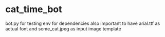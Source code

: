 # cat_time_bot
bot.py for testing
env for dependencies 
also important to have arial.ttf as actual font and some_cat.jpeg as input image template
